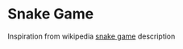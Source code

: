 # Snake Game

Inspiration from wikipedia [snake game](https://en.wikipedia.org/wiki/Snake_(video_game_genre)) description